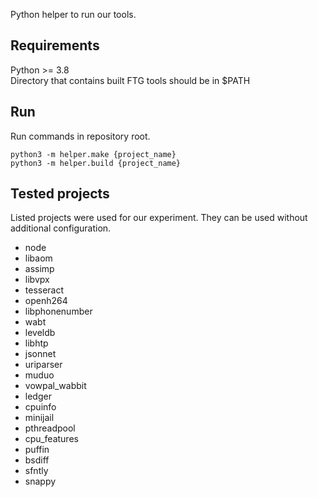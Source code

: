Python helper to run our tools.

## Requirements

Python >= 3.8   
Directory that contains built FTG tools should be in $PATH

## Run

Run commands in repository root.

```shell
python3 -m helper.make {project_name}
python3 -m helper.build {project_name}
```

## Tested projects

Listed projects were used for our experiment. They can be used without additional configuration.

- node
- libaom
- assimp
- libvpx
- tesseract
- openh264
- libphonenumber
- wabt
- leveldb
- libhtp
- jsonnet
- uriparser
- muduo
- vowpal_wabbit
- ledger
- cpuinfo
- minijail
- pthreadpool
- cpu_features
- puffin
- bsdiff
- sfntly
- snappy
